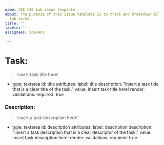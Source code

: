 ```yaml
---
name: CSE 110 Lab issue template
about: The purpose of this issue template is to track and breakdown all of this week's
  lab tasks.
title: ''
labels: ''
assignees: zoevans

---
```


# Task:
>Insert task title here!

- type: textarea
  id: title
  attributes:
    label: title
    description: "Insert a task title that is a clear title of the task."
    value: Insert task title here!
    render:
  validations:
    required: true

### Description:
>Insert a task description here!
>
- type: textarea
  id: description
  attributes:
    label: description
    description: "Insert a task description that is a clear descriptor of the task."
    value: Insert task description here!
    render:
  validations:
    required: true

